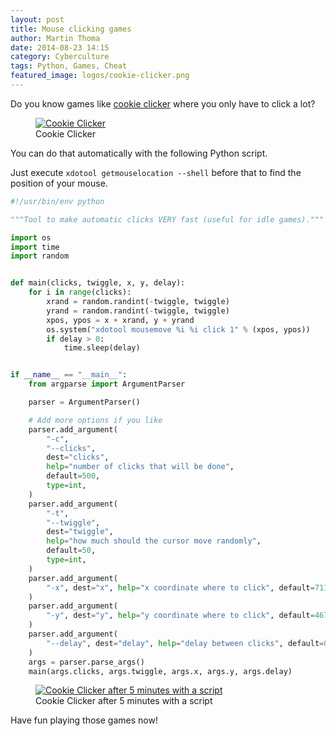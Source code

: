 ```yaml
---
layout: post
title: Mouse clicking games
author: Martin Thoma
date: 2014-08-23 14:15
category: Cyberculture
tags: Python, Games, Cheat
featured_image: logos/cookie-clicker.png
---
```


Do you know games like [cookie clicker](http://orteil.dashnet.org/cookieclicker/)
where you only have to click a lot?

<figure class="aligncenter">
            <a href="../images/2014/08/cookie-cliker.png"><img src="../images/2014/08/cookie-cliker.png" alt="Cookie Clicker" style="max-width:500px;" class=""/></a>
            <figcaption class="text-center">Cookie Clicker</figcaption>
        </figure>

You can do that automatically with the following Python script.

Just execute `xdotool getmouselocation --shell` before that to find the
position of your mouse.

```python
#!/usr/bin/env python

"""Tool to make automatic clicks VERY fast (useful for idle games)."""

import os
import time
import random


def main(clicks, twiggle, x, y, delay):
    for i in range(clicks):
        xrand = random.randint(-twiggle, twiggle)
        yrand = random.randint(-twiggle, twiggle)
        xpos, ypos = x + xrand, y + yrand
        os.system("xdotool mousemove %i %i click 1" % (xpos, ypos))
        if delay > 0:
            time.sleep(delay)


if __name__ == "__main__":
    from argparse import ArgumentParser

    parser = ArgumentParser()

    # Add more options if you like
    parser.add_argument(
        "-c",
        "--clicks",
        dest="clicks",
        help="number of clicks that will be done",
        default=500,
        type=int,
    )
    parser.add_argument(
        "-t",
        "--twiggle",
        dest="twiggle",
        help="how much should the cursor move randomly",
        default=50,
        type=int,
    )
    parser.add_argument(
        "-x", dest="x", help="x coordinate where to click", default=711, type=int
    )
    parser.add_argument(
        "-y", dest="y", help="y coordinate where to click", default=467, type=int
    )
    parser.add_argument(
        "--delay", dest="delay", help="delay between clicks", default=0.01, type=float
    )
    args = parser.parse_args()
    main(args.clicks, args.twiggle, args.x, args.y, args.delay)
```

<figure class="aligncenter">
            <a href="../images/2014/08/cookie-clicker-5min.png"><img src="../images/2014/08/cookie-clicker-5min.png" alt="Cookie Clicker after 5 minutes with a script" style="max-width:500px;" class=""/></a>
            <figcaption class="text-center">Cookie Clicker after 5 minutes with a script</figcaption>
        </figure>

Have fun playing those games now!